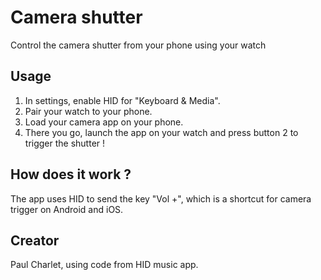 # Camera shutter

Control the camera shutter from your phone using your watch

## Usage

1. In settings, enable HID for "Keyboard & Media".  
2. Pair your watch to your phone.  
3. Load your camera app on your phone.
4. There you go, launch the app on your watch and press button 2 to trigger the shutter !

## How does it work ?

The app uses HID to send the key "Vol +", which is a shortcut for camera trigger on Android and iOS.

## Creator

Paul Charlet, using code from HID music app.